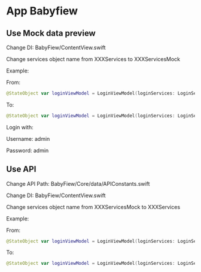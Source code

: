 App Babyfiew
=======

Use Mock data preview
------------

Change DI:
BabyFiew/ContentView.swift

Change services object name from XXXServices to XXXServicesMock
  
Example:

From:

```swift
@StateObject var loginViewModel = LoginViewModel(loginServices: LoginServices(requestManager: RequestManager()))
```

 To:
 
```swift
@StateObject var loginViewModel = LoginViewModel(loginServices: LoginServicesMock())
```

Login with: 

Username: admin

Password: admin

Use API
-------
Change API Path:
BabyFiew/Core/data/APIConstants.swift

Change DI:
BabyFiew/ContentView.swift

Change services object name from XXXServicesMock to XXXServices
  
Example:

From:
 
```swift
@StateObject var loginViewModel = LoginViewModel(loginServices: LoginServicesMock())
```

To:

```swift
@StateObject var loginViewModel = LoginViewModel(loginServices: LoginServices(requestManager: RequestManager()))
```
